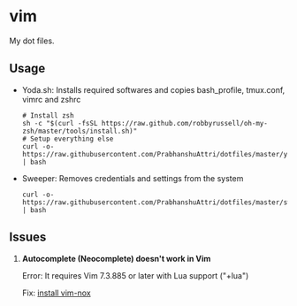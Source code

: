 # vim
My dot files.

## Usage

- Yoda.sh: Installs required softwares and copies bash_profile, tmux.conf, vimrc and zshrc

   ```        
   # Install zsh
   sh -c "$(curl -fsSL https://raw.github.com/robbyrussell/oh-my-zsh/master/tools/install.sh)"
   # Setup everything else
   curl -o- https://raw.githubusercontent.com/PrabhanshuAttri/dotfiles/master/yoda.sh | bash
   ```

- Sweeper: Removes credentials and settings from the system

   ```
   curl -o- https://raw.githubusercontent.com/PrabhanshuAttri/dotfiles/master/sweeper.sh | bash
   ```
   
## Issues

1. **Autocomplete (Neocomplete) doesn't work in Vim**

   Error: It requires Vim 7.3.885 or later with Lua support ("+lua")

   Fix: [install vim-nox](https://github.com/spf13/spf13-vim/issues/773)
